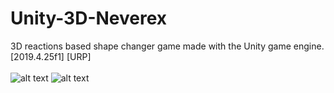 # Unity-3D-Neverex
3D reactions based shape changer game made with the Unity game engine.  [2019.4.25f1] [URP]
<br>
<br>
![alt text](https://raw.githubusercontent.com/robertstandev/Unity-3D-Neverex/main/README/Images/Stage.jpg)
![alt text](https://raw.githubusercontent.com/robertstandev/Unity-3D-Neverex/main/README/Images/Lost.jpg)
